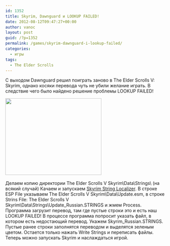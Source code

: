 ```yaml
---
id: 1352
title: Skyrim, Dawnguard и LOOKUP FAILED!
date: 2012-08-12T09:47:27+00:00
author: vanoc
layout: post
guid: /?p=1352
permalink: /games/skyrim-dawnguard-i-lookup-failed/
categories:
  - игры
tags:
  - The Elder Scrolls
---
```

С выходом Dawnguard решил поиграть заново в The Elder Scrolls V: Skyrim, однако косяки перевода чуть не убили желание играть. В следствие чего было найдено решение проблемы LOOKUP FAILED!

[<img class="aligncenter size-medium wp-image-1353" title="Skyrim String Localizer" src="/uploads/2012/08/Skyrim_String_Localizer-300x239.png" alt="" width="300" height="239" srcset="/uploads/2012/08/Skyrim_String_Localizer-300x239.png 300w, /uploads/2012/08/Skyrim_String_Localizer.png 768w" sizes="(max-width: 300px) 100vw, 300px" />](/uploads/2012/08/Skyrim_String_Localizer.png)
  
Делаем копию директории The Elder Scrolls V Skyrim\Data\Strings\ (на всякий случай) Качаем и запускаем [Skyrim String Localizer](/uploads/2012/08/Skyrim_String_Localizer_v139-2889-1-3-9.rar). В строке ESP File указываем The Elder Scrolls V Skyrim\Data\Update.esm, в строке Strins File: The Elder Scrolls V Skyrim\Data\Strings\Update\_Russian.STRINGS и жмем Process. Программа загрузит перевод, там где пустые строки это и есть наш LOOKUP FAILED! В процессе программа попросит указать файл, в котором есть недостающий перевод. Укажем Skyrim\_Russian.STRINGS. Пустые ранее строки заполнятся переводом и выделятся зеленым цветом. Остается только нажать Write Strings и переписать файлы. Теперь можно запускать Skyrim и наслаждаться игрой.